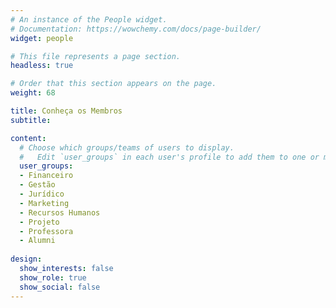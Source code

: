 ```yaml
---
# An instance of the People widget.
# Documentation: https://wowchemy.com/docs/page-builder/
widget: people

# This file represents a page section.
headless: true

# Order that this section appears on the page.
weight: 68

title: Conheça os Membros
subtitle:

content:
  # Choose which groups/teams of users to display.
  #   Edit `user_groups` in each user's profile to add them to one or more of these groups.
  user_groups:
  - Financeiro
  - Gestão
  - Jurídico
  - Marketing
  - Recursos Humanos
  - Projeto
  - Professora
  - Alumni
  
design:
  show_interests: false
  show_role: true
  show_social: false
---
```

